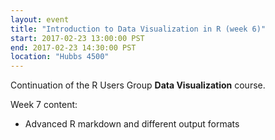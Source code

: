 ```yaml
---
layout: event
title: "Introduction to Data Visualization in R (week 6)"
start: 2017-02-23 13:00:00 PST
end: 2017-02-23 14:30:00 PST
location: "Hubbs 4500"
---
```


Continuation of the R Users Group **Data Visualization** course.

Week 7 content: 

* Advanced R markdown and different output formats
